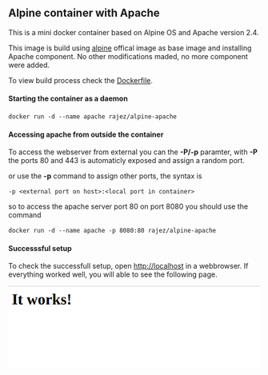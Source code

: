## Alpine container with Apache

This is a mini docker container based on Alpine OS and Apache version 2.4.

This image is build using [alpine](https://hub.docker.com/r/_/alpine/) offical image as base image and installing Apache component. No other modifications maded, no more component were added.

To view build process check the [Dockerfile](https://github.com/rajezvelse/docker-alpine-nginx/blob/master/Dockerfile).

#### Starting the container as a daemon

	docker run -d --name apache rajez/alpine-apache

#### Accessing apache from outside the container

To access the webserver from external you can the **-P/-p** paramter, with **-P** the ports 80 and 443 is automaticly exposed and assign a random port.

or use the **-p** command to assign other ports, the syntax is

	-p <external port on host>:<local port in container>

so to access the apache server port 80 on port 8080 you should use the command

	docker run -d --name apache -p 8080:80 rajez/alpine-apache

#### Successsful setup

To check the successfull setup, open [http://localhost](http://localhost) in a webbrowser. If everything worked well, you will able to see the following page.

![screenshot](https://github.com/rajezvelse/docker-alpine-apache/blob/master/images/screenshot.png?raw=true "Screenshot")
